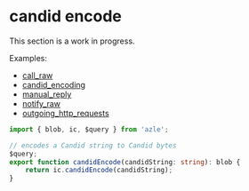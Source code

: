 # candid encode

This section is a work in progress.

Examples:

-   [call_raw](https://github.com/demergent-labs/azle/tree/main/examples/call_raw)
-   [candid_encoding](https://github.com/demergent-labs/azle/tree/main/examples/candid_encoding)
-   [manual_reply](https://github.com/demergent-labs/azle/tree/main/examples/manual_reply)
-   [notify_raw](https://github.com/demergent-labs/azle/tree/main/examples/notify_raw)
-   [outgoing_http_requests](https://github.com/demergent-labs/azle/tree/main/examples/outgoing_http_requests)

```typescript
import { blob, ic, $query } from 'azle';

// encodes a Candid string to Candid bytes
$query;
export function candidEncode(candidString: string): blob {
    return ic.candidEncode(candidString);
}
```
